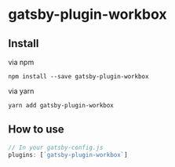 # gatsby-plugin-workbox

## Install

via npm

```
npm install --save gatsby-plugin-workbox
```

via yarn

```
yarn add gatsby-plugin-workbox
```

## How to use

```javascript
// In your gatsby-config.js
plugins: [`gatsby-plugin-workbox`]
```
